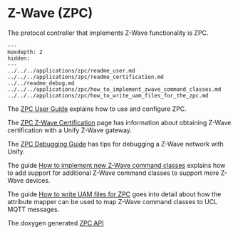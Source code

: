 # Z-Wave (ZPC)

The protocol controller that implements Z-Wave functionality is ZPC.

```{toctree}
---
maxdepth: 2
hidden:
---
../../../applications/zpc/readme_user.md
../../../applications/zpc/readme_certification.md
../../readme_debug.md
../../../applications/zpc/how_to_implement_zwave_command_classes.md
../../../applications/zpc/how_to_write_uam_files_for_the_zpc.md
```

The [ZPC User Guide](../../../applications/zpc/readme_user.md) explains how to use and configure ZPC.

The [ZPC Z-Wave Certification](../../../applications/zpc/readme_certification.md) page has information about obtaining Z-Wave certification with a Unify Z-Wave gateway.

The [ZPC Debugging Guide](../../readme_debug.md) has tips for debugging a Z-Wave network with Unify.

The guide [How to implement new Z-Wave command classes](../../../applications/zpc/how_to_implement_zwave_command_classes.md) explains how to add support for additional Z-Wave command classes to support more Z-Wave devices.

The guide [How to write UAM files for ZPC](../../../applications/zpc/how_to_write_uam_files_for_the_zpc.md) goes into detail about how the attribute mapper can be used to map Z-Wave command classes to UCL MQTT messages.

The doxygen generated <a href="../../../doxygen_zpc/index.html">ZPC API</a> 